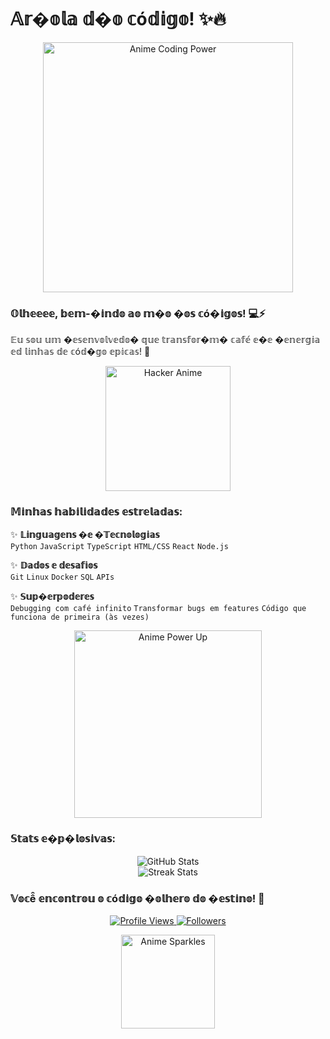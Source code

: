 # 𝔸𝕣�𝕠𝕝𝕒 𝕕�𝕠 𝕔ó𝕕𝕚𝕘𝕠! ✨🔥  

<p align="center">
  <img src="https://media.giphy.com/media/v1.Y2lkPTc5MGI3NjExcXJxZGk5b3R5bXZ1b3N5a2J0Z3R4dW9pY3R2bWJ2dW5vZ3R3eWZ6eCZlcD12MV9pbnRlcm5hbF9naWZfYnlfaWQmY3Q9Zw/qgQUggAC3Pfv687qPC/giphy.gif" width="400" alt="Anime Coding Power">
</p>

### 𝕆𝕝𝕙𝕖𝕖𝕖𝕖, 𝕓𝕖𝕞-�𝕚𝕟𝕕𝕠 𝕒𝕠 𝕞�𝕠 �𝕠𝕤 𝕔ó�𝕚𝕘𝕠𝕤! 💻⚡  

𝔼𝕦 𝕤𝕠𝕦 𝕦𝕞 �𝕖𝕤𝕖𝕟𝕧𝕠𝕝𝕧𝕖𝕕𝕠� 𝕢𝕦𝕖 𝕥𝕣𝕒𝕟𝕤𝕗𝕠𝕣�𝕞� 𝕔𝕒𝕗𝕖́ 𝕖�𝕖 �𝕖𝕟𝕖𝕣𝕘𝕚𝕒 𝕖𝕕 𝕝𝕚𝕟𝕙𝕒𝕤 𝕕𝕖 𝕔ó𝕕�𝕘𝕠 𝕖𝕡𝕚𝕔𝕒𝕤! 🚀  

<p align="center">
  <img src="https://media.giphy.com/media/LnUtXjr0zK5e4vxX3A/giphy.gif" width="200" alt="Hacker Anime">
</p>

### 𝕄𝕚𝕟𝕙𝕒𝕤 𝕙𝕒𝕓𝕚𝕝𝕚𝕕𝕒𝕕𝕖𝕤 𝕖𝕤𝕥𝕣𝕖𝕝𝕒𝕕𝕒𝕤:  
✨ **𝕃𝕚𝕟𝕘𝕦𝕒𝕘𝕖𝕟𝕤 �𝕖 �𝕋𝕖𝕔𝕟𝕠𝕝𝕠𝕘𝕚𝕒𝕤**  
`Python` `JavaScript` `TypeScript` `HTML/CSS` `React` `Node.js`  

✨ **𝔻𝕒𝕕𝕠𝕤 𝕖 𝕕𝕖𝕤𝕒𝕗𝕚𝕠𝕤**  
`Git` `Linux` `Docker` `SQL` `APIs`  

✨ **𝕊𝕦𝕡�𝕖𝕣𝕡𝕠𝕕𝕖𝕣𝕖𝕤**  
`Debugging com café infinito` `Transformar bugs em features` `Código que funciona de primeira (às vezes)`  

<p align="center">
  <img src="https://media.giphy.com/media/v1.Y2lkPTc5MGI3NjExd2V0enVvY3R6eW9yZ3J4Z3ZtN2J0N2NtN3h0dWJ3a3R2ZzV6eGZ5dSZlcD12MV9pbnRlcm5hbF9naWZfYnlfaWQmY3Q9Zw/ZVik7pBtu9dNi/giphy.gif" width="300" alt="Anime Power Up">
</p>

### 𝕊𝕥𝕒𝕥𝕤 𝕖�𝕡�𝕝𝕠𝕤𝕚𝕧𝕒𝕤:  

<p align="center">
  <img src="https://github-readme-stats.vercel.app/api?username=SEU_USERNAME&show_icons=true&theme=radical&hide_border=true&count_private=true" alt="GitHub Stats">
  <br>
  <img src="https://github-readme-streak-stats.herokuapp.com/?user=SEU_USERNAME&theme=radical&hide_border=true" alt="Streak Stats">
</p>

### 𝕍𝕠𝕔ê̂ 𝕖𝕟𝕔𝕠𝕟𝕥𝕣𝕠𝕦 𝕠 𝕔ó𝕕𝕚𝕘𝕠 �𝕠𝕝𝕙𝕖𝕣𝕠 𝕕𝕠 �𝕖𝕤𝕥𝕚𝕟𝕠! 🎯  

<p align="center">
  <a href="https://github.com/SEU_USERNAME">
    <img src="https://komarev.com/ghpvc/?username=SEU_USERNAME&label=Profile%20Views&color=ff69b4&style=flat" alt="Profile Views">
  </a>
  <a href="https://github.com/SEU_USERNAME?tab=followers">
    <img src="https://img.shields.io/github/followers/SEU_USERNAME?label=Follow&style=social" alt="Followers">
  </a>
</p>

<p align="center">
  <img src="https://media.giphy.com/media/v1.Y2lkPTc5MGI3NjExbXJtZ3V4d2R1b2R0cW9tY2V2eDl3bGJ1bGJtZ2V6Z2R5d2J4dG1mbiZlcD12MV9pbnRlcm5hbF9naWZfYnlfaWQmY3Q9Zw/3o7aD2d7hy9ktXNDP2/giphy.gif" width="150" alt="Anime Sparkles">
</p>
